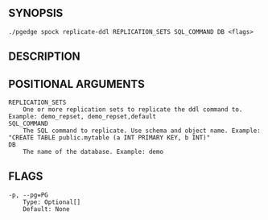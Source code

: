 ## SYNOPSIS
    ./pgedge spock replicate-ddl REPLICATION_SETS SQL_COMMAND DB <flags>
 
## DESCRIPTION
 
## POSITIONAL ARGUMENTS
    REPLICATION_SETS
        One or more replication sets to replicate the ddl command to. Example: demo_repset, demo_repset,default
    SQL_COMMAND
        The SQL command to replicate. Use schema and object name. Example: "CREATE TABLE public.mytable (a INT PRIMARY KEY, b INT)"
    DB
        The name of the database. Example: demo
 
## FLAGS
    -p, --pg=PG
        Type: Optional[]
        Default: None
